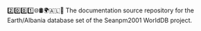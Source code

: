 2️⃣️0️⃣️0️⃣️1️⃣️🌐️🛢️🌍️🇦🇱️📖️ The documentation source repository for the Earth/Albania database set of the Seanpm2001 WorldDB project. 
